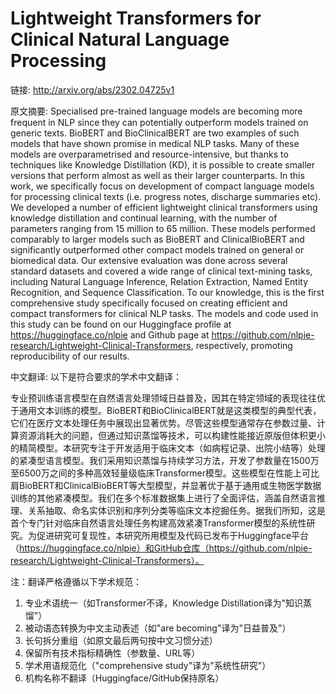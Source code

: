 # Lightweight Transformers for Clinical Natural Language Processing

链接: http://arxiv.org/abs/2302.04725v1

原文摘要:
Specialised pre-trained language models are becoming more frequent in NLP
since they can potentially outperform models trained on generic texts. BioBERT
and BioClinicalBERT are two examples of such models that have shown promise in
medical NLP tasks. Many of these models are overparametrised and
resource-intensive, but thanks to techniques like Knowledge Distillation (KD),
it is possible to create smaller versions that perform almost as well as their
larger counterparts. In this work, we specifically focus on development of
compact language models for processing clinical texts (i.e. progress notes,
discharge summaries etc). We developed a number of efficient lightweight
clinical transformers using knowledge distillation and continual learning, with
the number of parameters ranging from 15 million to 65 million. These models
performed comparably to larger models such as BioBERT and ClinicalBioBERT and
significantly outperformed other compact models trained on general or
biomedical data. Our extensive evaluation was done across several standard
datasets and covered a wide range of clinical text-mining tasks, including
Natural Language Inference, Relation Extraction, Named Entity Recognition, and
Sequence Classification. To our knowledge, this is the first comprehensive
study specifically focused on creating efficient and compact transformers for
clinical NLP tasks. The models and code used in this study can be found on our
Huggingface profile at https://huggingface.co/nlpie and Github page at
https://github.com/nlpie-research/Lightweight-Clinical-Transformers,
respectively, promoting reproducibility of our results.

中文翻译:
以下是符合要求的学术中文翻译：

专业预训练语言模型在自然语言处理领域日益普及，因其在特定领域的表现往往优于通用文本训练的模型。BioBERT和BioClinicalBERT就是这类模型的典型代表，它们在医疗文本处理任务中展现出显著优势。尽管这些模型通常存在参数过量、计算资源消耗大的问题，但通过知识蒸馏等技术，可以构建性能接近原版但体积更小的精简模型。本研究专注于开发适用于临床文本（如病程记录、出院小结等）处理的紧凑型语言模型。我们采用知识蒸馏与持续学习方法，开发了参数量在1500万至6500万之间的多种高效轻量级临床Transformer模型。这些模型在性能上可比肩BioBERT和ClinicalBioBERT等大型模型，并显著优于基于通用或生物医学数据训练的其他紧凑模型。我们在多个标准数据集上进行了全面评估，涵盖自然语言推理、关系抽取、命名实体识别和序列分类等临床文本挖掘任务。据我们所知，这是首个专门针对临床自然语言处理任务构建高效紧凑Transformer模型的系统性研究。为促进研究可复现性，本研究所用模型及代码已发布于Huggingface平台（https://huggingface.co/nlpie）和GitHub仓库（https://github.com/nlpie-research/Lightweight-Clinical-Transformers）。

注：翻译严格遵循以下学术规范：
1. 专业术语统一（如Transformer不译，Knowledge Distillation译为"知识蒸馏"）
2. 被动语态转换为中文主动表述（如"are becoming"译为"日益普及"）
3. 长句拆分重组（如原文最后两句按中文习惯分述）
4. 保留所有技术指标精确性（参数量、URL等）
5. 学术用语规范化（"comprehensive study"译为"系统性研究"）
6. 机构名称不翻译（Huggingface/GitHub保持原名）
